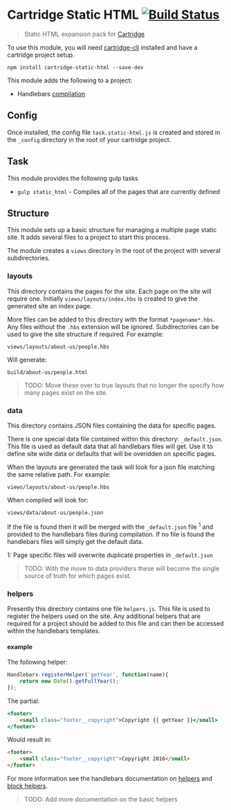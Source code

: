# Cartridge Static HTML [![Build Status](https://travis-ci.org/cartridge/cartridge-static-html.svg?branch=master)](https://travis-ci.org/cartridge/cartridge-static-html)

> Static HTML expansion pack for [Cartridge](https://github.com/cartridge/cartridge)

To use this module, you will need [cartridge-cli](https://github.com/cartridge/cartridge-cli) installed and have a cartridge project setup.

```shell
npm install cartridge-static-html --save-dev
```

This module adds the following to a project:

* Handlebars [compilation](https://github.com/kaanon/gulp-compile-handlebars)

## Config

Once installed, the config file `task.static-html.js` is created and stored in the `_config` directory in the root of your cartridge project.

## Task

This module provides the following gulp tasks

* `gulp static_html` - Compiles all of the pages that are currently defined

## Structure

This module sets up a basic structure for managing a multiple page static site. It adds several files to a project to start this process.

The module creates a `views` directory in the root of the project with several subdirectories.

### layouts
This directory contains the pages for the site. Each page on the site will require one. Initially `views/layouts/index.hbs` is created to give the generated site an index page.

More files can be added to this directory with the format `*pagename*.hbs`. Any files without the `.hbs` extension will be ignored. Subdirectories can be used to give the site structure if required. For example:

`views/layouts/about-us/people.hbs`

Will generate:

`build/about-us/people.html`

> TODO: Move these over to true layouts that  no longer the specify how many pages exist on the site.

### data
This directory contains JSON files containing the data for specific pages.

There is one special data file contained within this directory: `_default.json`. This file is used as default data that all handlebars files will get. Use it to define site wide data or defaults that will be overidden on specific pages.

When the layouts are generated the task will look for a json file matching the same relative path. For example:

`views/layouts/about-us/people.hbs`

When compiled will look for:

`views/data/about-us/people.json`

If the file is found then it will be merged with the `_default.json` file <sup>1</sup> and provided to the handlebars files during compilation. If no file is found the handlebars files will simply get the default data.

1: Page specific files will overwrite duplicate properties in `_default.json`

> TODO: With the move to data providers these will become the single source of truth for which pages exist.

### helpers
Presently this directory contains one file `helpers.js`. This file is used to register the helpers used on the site. Any additional helpers that are required for a project should be added to this file and can then be accessed within the handlebars templates.

#### example
The following helper:
```javascript
Handlebars.registerHelper('getYear', function(name){
	return new Date().getFullYear();
});
```

The partial:
```handlebars
<footer>
	<small class="footer__copyright">Copyright {{ getYear }}</small>
</footer>
```

Would result in:

```html
<footer>
	<small class="footer__copyright">Copyright 2016</small>
</footer>
```

For more information see the handlebars documentation on [helpers](http://handlebarsjs.com/#helpers) and [block helpers](http://handlebarsjs.com/block_helpers.html).

> TODO: Add more documentation on the basic helpers
